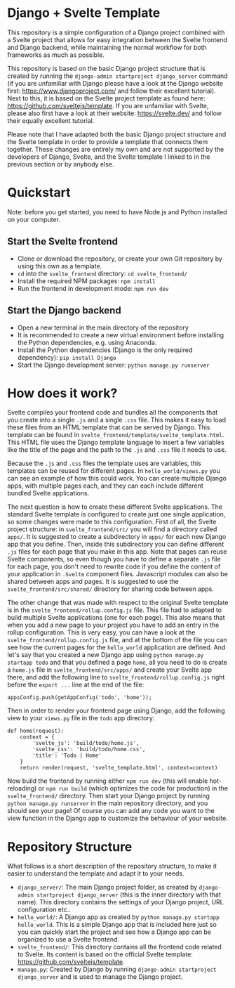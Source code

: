 # Django + Svelte Template

This repository is a simple configuration of a Django project combined with a Svelte project that allows for easy integration between the Svelte frontend and Django backend, while maintaining the normal workflow for both frameworks as much as possible.

This repository is based on the basic Django project structure that is created by running the `django-admin startproject django_server` command (if you are unfamiliar with Django please have a look at the Django website first: https://www.djangoproject.com/ and follow their excellent tutorial). Next to this, it is based on the Svelte project template as found here: https://github.com/sveltejs/template. If you are unfamiliar with Svelte, please also first have a look at their website: https://svelte.dev/ and follow their equally excellent tutorial.

Please note that I have adapted both the basic Django project structure and the Svelte template in order to provide a template that connects them together. These changes are entirely my own and are not supported by the developers of Django, Svelte, and the Svelte template I linked to in the previous section or by anybody else.

# Quickstart

Note: before you get started, you need to have Node.js and Python installed on your computer.

## Start the Svelte frontend

- Clone or download the repository, or create your own Git repository by using this own as a template.
- `cd` into the `svelte_frontend` directory: `cd svelte_frontend/`
- Install the required NPM packages: `npm install`
- Run the frontend in development mode: `npm run dev`

## Start the Django backend

- Open a new terminal in the main directory of the repository
- It is recommended to create a new virtual environment before installing the
Python dependencies, e.g. using Anaconda.
- Install the Python dependencies (Django is the only required dependency): `pip install Django`
- Start the Django development server: `python manage.py runserver`

# How does it work?

Svelte compiles your frontend code and bundles all the components that you create into a single `.js` and a single `.css` file. This makes it easy to load these files from an HTML template that can be served by Django. This template can be found in `svelte_frontend/template/svelte_template.html`. This HTML file uses the Django template language to insert a few variables like the title of the page and the path to the `.js` and `.css` file it needs to use.

Because the `.js` and `.css` files the template uses are variables, this templates can be reused for different pages. In `hello_world/views.py` you can see an example of how this could work. You can create multiple Django apps, with multiple pages each, and they can each include different bundled Svelte applications.

The next question is how to create these different Svelte applications. The standard Svelte template is configured to create just one single application, so some changes were made to this configuration. First of all, the Svelte project structure: in `svelte_frontend/src/` you will find a directory called `apps/`. It is suggested to create a subdirectory in `apps/` for each new Django app that you define. Then, inside this subdirectory you can define different `.js` files for each page that you make in this app. Note that pages can reuse Svelte components, so even though you have to define a separate `.js` file for each page, you don't need to rewrite code if you define the content of your application in `.Svelte` component files. Javascript modules can also be shared between apps and pages. It is suggested to use the `svelte_frontend/src/shared/` directory for sharing code between apps.

The other change that was made with respect to the original Svelte template is in the `svelte_frontend/rollup.config.js` file. This file had to adapted to build multiple Svelte applications (one for each page). This also means that when you add a new page to your project you have to add an entry in the rollup configuration. This is very easy, you can have a look at the `svelte_frontend/rollup.config.js` file, and at the bottom of the file you can see how the current pages for the `hello_world` application are defined. And let's say that you created a new Django app using `python manage.py startapp todo` and that you defined a page `home`, all you need to do is create a `home.js` file in `svelte_frontend/src/apps/` and create your Svelte app there, and add the following line to `svelte_frontend/rollup.config.js` right before the `export ...` line at the end of the file:

```
appsConfig.push(getAppConfig('todo', 'home'));
```

Then in order to render your frontend page using Django, add the following view to your `views.py` file in the `todo` app directory:

```
def home(request):
    context = {
        'svelte_js': 'build/todo/home.js', 
        'svelte_css': 'build/todo/home.css', 
        'title': 'Todo | Home'
    }
    return render(request, 'svelte_template.html', context=context)
```

Now build the frontend by running either `npm run dev` (this will enable hot-reloading) or `npm run build` (which optimizes the code for production) in the `svelte_frontend/` directory. Then start your Django project by running `python manage.py runserver` in the main repository directory, and you should see your page! Of course you can add any code you want to the view function in the Django app to customize the behaviour of your website.

# Repository Structure

What follows is a short description of the repository structure, to make it easier to understand the template and adapt it to your needs.

- `django_server/`: The main Django project folder, as created by `django-admin startproject django_server` (this is the inner directory with that name). This directory contains the settings of your Django project, URL configuration etc..
- `hello_world/`: A Django app as created by `python manage.py startapp hello_world`. This is a simple Django app that is included here just so you can quickly start the project and see how a Django app can be organized to use a Svelte frontend.
- `svelte_frontend/`: This directory contains all the frontend code related to Svelte. Its content is based on the official Svelte template: https://github.com/sveltejs/template.
- `manage.py`: Created by Django by running `django-admin startproject django_server` and is used to manage the Django project.
